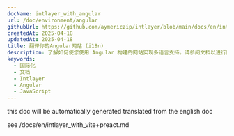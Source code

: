 ```yaml
---
docName: intlayer_with_angular
url: /doc/environment/angular
githubUrl: https://github.com/aymericzip/intlayer/blob/main/docs/en/intlayer_with_angular.md
createdAt: 2025-04-18
updatedAt: 2025-04-18
title: 翻译你的Angular网站 (i18n)
description: 了解如何使您使用 Angular 构建的网站实现多语言支持。请参阅文档以进行国际化（i18n）和翻译。
keywords:
  - 国际化
  - 文档
  - Intlayer
  - Angular
  - JavaScript
---
```


this doc will be automatically generated translated from the english doc

see /docs/en/intlayer_with_vite+preact.md
